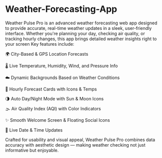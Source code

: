# Weather-Forecasting-App
Weather Pulse Pro is an advanced weather forecasting web app designed to provide accurate, real-time weather updates in a sleek, user-friendly interface. Whether you're planning your day, checking air quality, or tracking hourly changes, this app brings detailed weather insights right to your screen
Key features include:

🌍 City-Based & GPS Location Forecasts

🌡️ Live Temperature, Humidity, Wind, and Pressure Info

☁️ Dynamic Backgrounds Based on Weather Conditions

🔁 Hourly Forecast Cards with Icons & Temps

🌗 Auto Day/Night Mode with Sun & Moon Icons

🌫️ Air Quality Index (AQI) with Color Indicators

✨ Smooth Welcome Screen & Floating Social Icons

📅 Live Date & Time Updates

Crafted for usability and visual appeal, Weather Pulse Pro combines data accuracy with aesthetic design — making weather checking not just informative but enjoyable.
